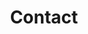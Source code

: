 ---
layout: contact
title: Contact
permalink: /contact/
description: "Contact Tanvir Hossain - PhD Researcher at University of Kansas. Get in touch for research collaborations, hardware security discussions, or academic inquiries."
keywords: "contact Tanvir Hossain, hardware security collaboration, University of Kansas researcher contact, research opportunities"
contact_intro: |
  I'm always interested in discussing research opportunities, collaborations, or hardware security topics.
  Feel free to reach out to me through any of the channels below.
---